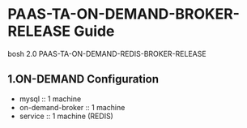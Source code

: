 # PAAS-TA-ON-DEMAND-BROKER-RELEASE Guide
bosh 2.0 PAAS-TA-ON-DEMAND-REDIS-BROKER-RELEASE

1.ON-DEMAND Configuration
------------------------
- mysql :: 1 machine
- on-demand-broker :: 1 machine
- service :: 1 machine (REDIS)
